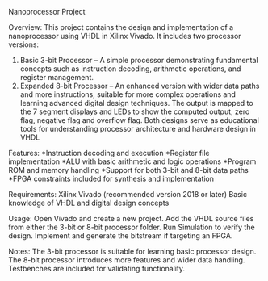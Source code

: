 Nanoprocessor Project

Overview:
This project contains the design and implementation of a nanoprocessor using VHDL in Xilinx Vivado. It includes two processor versions:
  1. Basic 3-bit Processor – A simple processor demonstrating fundamental concepts such as instruction decoding, arithmetic operations, and register management.
  2. Expanded 8-bit Processor – An enhanced version with wider data paths and more instructions, suitable for more complex operations and learning advanced digital design techniques.
The output is mapped to the 7 segment displays and LEDs to show the computed output, zero flag, negative flag and overflow flag.
Both designs serve as educational tools for understanding processor architecture and hardware design in VHDL

Features:
  *Instruction decoding and execution
  *Register file implementation
  *ALU with basic arithmetic and logic operations
  *Program ROM and memory handling
  *Support for both 3-bit and 8-bit data paths
  *FPGA constraints included for synthesis and implementation

Requirements:
  Xilinx Vivado (recommended version 2018 or later)
  Basic knowledge of VHDL and digital design concepts

Usage:
  Open Vivado and create a new project.
  Add the VHDL source files from either the 3-bit or 8-bit processor folder.
  Run Simulation to verify the design.
  Implement and generate the bitstream if targeting an FPGA.

Notes:
  The 3-bit processor is suitable for learning basic processor design.
  The 8-bit processor introduces more features and wider data handling.
  Testbenches are included for validating functionality.


